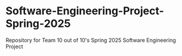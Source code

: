 # Software-Engineering-Project-Spring-2025
Repository for Team 10 out of 10's Spring 2025 Software Engineering Project 
